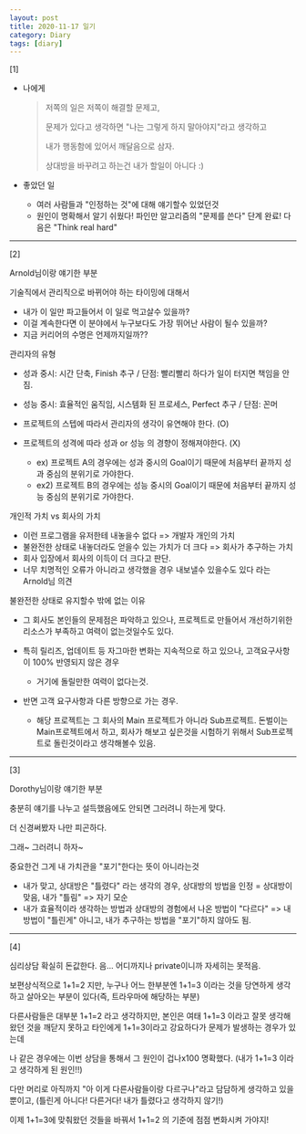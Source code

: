 ```yaml
---
layout: post
title: 2020-11-17 일기
category: Diary
tags: [diary]
---
```


[1]

- 나에게

    > 저쪽의 일은 저쪽이 해결할 문제고,
    >
    > 문제가 있다고 생각하면 "나는 그렇게 하지 말아야지"라고 생각하고
    >
    > 내가 행동함에 있어서 깨달음으로 삼자.
    >
    > 상대방을 바꾸려고 하는건 내가 할일이 아니다 :)

    

- 좋았던 일

  - 여러 사람들과 "인정하는 것"에 대해 얘기할수 있었던것
  - 원인이 명확해서 알기 쉬웠다! 파인만 알고리즘의 "문제를 쓴다" 단계 완료! 다음은 "Think real hard"

---

[2]

Arnold님이랑 얘기한 부분



기술직에서 관리직으로 바뀌어야 하는 타이밍에 대해서

- 내가 이 일만 파고들어서 이 일로 먹고살수 있을까?
- 이걸 계속한다면 이 분야에서 누구보다도 가장 뛰어난 사람이 될수 있을까?
- 지금 커리어의 수명은 언제까지일까??



관리자의 유형

- 성과 중시: 시간 단축, Finish 추구 /  단점: 빨리빨리 하다가 일이 터지면 책임을 안짐.
- 성능 중시: 효율적인 움직임, 시스템화 된 프로세스, Perfect 추구 / 단점: 꼰머



- 프로젝트의 스텝에 따라서 관리자의 생각이 유연해야 한다. (O)
- 프로젝트의 성격에 따라 성과 or 성능 의 경향이 정해져야한다. (X)
  - ex) 프로젝트 A의 경우에는 성과 중시의 Goal이기 때문에 처음부터 끝까지 성과 중심의 분위기로 가야한다.
  - ex2) 프로젝트 B의 경우에는 성능 중시의 Goal이기 때문에 처음부터 끝까지 성능 중심의 분위기로 가야한다.



개인적 가치 vs 회사의 가치

- 이런 프로그램을 유저한테 내놓을수 없다 => 개발자 개인의 가치
- 불완전한 상태로 내놓더라도 얻을수 있는 가치가 더 크다 => 회사가 추구하는 가치
- 회사 입장에서 회사의 이득이 더 크다고 판단.
- 너무 치명적인 오류가 아니라고 생각했을 경우 내보낼수 있을수도 있다 라는 Arnold님 의견



불완전한 상태로 유지할수 밖에 없는 이유

- 그 회사도 본인들의 문제점은 파악하고 있으나, 프로젝트로 만들어서 개선하기위한 리소스가 부족하고 여력이 없는것일수도 있다.

- 특히 릴리즈, 업데이트 등 자그마한 변화는 지속적으로 하고 있으나, 고객요구사항이 100% 반영되지 않은 경우
  - 거기에 돌릴만한 여력이 없다는것.
- 반면 고객 요구사항과 다른 방향으로 가는 경우.
  - 해당 프로젝트는 그 회사의 Main 프로젝트가 아니라 Sub프로젝트. 돈벌이는 Main프로젝트에서 하고, 회사가 해보고 싶은것을 시험하기 위해서 Sub프로젝트로 돌린것이라고 생각해볼수 있음.



---

[3]

Dorothy님이랑 얘기한 부분



충분히 얘기를 나누고 설득했음에도 안되면 그러려니 하는게 맞다.

더 신경써봤자 나만 피곤하다.

그래~ 그러려니 하자~

중요한건 그게 내 가치관을 "포기"한다는 뜻이 아니라는것

- 내가 맞고, 상대방은 "틀렸다" 라는 생각의 경우, 상대방의 방법을 인정 = 상대방이 맞음, 내가 "틀림" => 자기 모순
- 내가 효율적이라 생각하는 방법과 상대방의 경험에서 나온 방법이 "다르다" => 내 방법이 "틀린게" 아니고, 내가 추구하는 방법을 "포기"하지 않아도 됨.



---

[4]

심리상담 확실히 돈값한다. 음... 어디까지나 private이니까 자세히는 못적음.

보편상식적으로 1+1=2 지만, 누구나 어느 한부분엔 1+1=3 이라는 것을 당연하게 생각하고 살아오는 부분이 있다(즉, 트라우마에 해당하는 부분)

다른사람들은 대부분 1+1=2 라고 생각하지만, 본인은 여태 1+1=3 이라고 잘못 생각해왔던 것을 깨닫지 못하고 타인에게 1+1=3이라고 강요하다가 문제가 발생하는 경우가 있는데

나 같은 경우에는 이번 상담을 통해서 그 원인이 겁나x100 명확했다. (내가 1+1=3 이라고 생각하게 된 원인!!)

다만 머리로 아직까지 "아 이게 다른사람들이랑 다르구나"라고 담담하게 생각하고 있을뿐이고, (틀린게 아니다! 다른거다! 내가 틀렸다고 생각하지 않기!)

이제 1+1=3에 맞춰왔던 것들을 바꿔서 1+1=2 의 기준에 점점 변화시켜 가야지! 